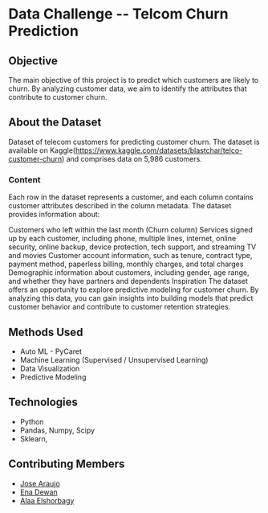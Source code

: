 # Data Challenge -- Telcom Churn Prediction

## Objective
The main objective of this project is to predict which customers are likely to churn. By analyzing customer data, we aim to identify the attributes that contribute to customer churn.

## About the Dataset
Dataset of telecom customers for predicting customer churn. The dataset is available on Kaggle(https://www.kaggle.com/datasets/blastchar/telco-customer-churn) and comprises data on 5,986 customers.

###  Content
Each row in the dataset represents a customer, and each column contains customer attributes described in the column metadata. The dataset provides information about:

Customers who left within the last month (Churn column)
Services signed up by each customer, including phone, multiple lines, internet, online security, online backup, device protection, tech support, and streaming TV and movies
Customer account information, such as tenure, contract type, payment method, paperless billing, monthly charges, and total charges
Demographic information about customers, including gender, age range, and whether they have partners and dependents
Inspiration
The dataset offers an opportunity to explore predictive modeling for customer churn. By analyzing this data, you can gain insights into building models that predict customer behavior and contribute to customer retention strategies.

## Methods Used
* Auto ML - PyCaret
* Machine Learning (Supervised / Unsupervised Learning)
* Data Visualization
* Predictive Modeling

## Technologies
* Python
* Pandas, Numpy, Scipy
* Sklearn, 

## Contributing Members
* [Jose Araujo](https://github.com/gordoaraujo)
* [Ena Dewan](https://github.com/enadewan)
* [Alaa Elshorbagy](https://github.com/AlaaElshorbagy)
